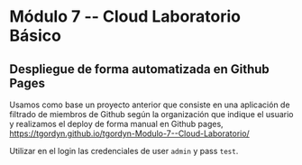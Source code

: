 # Módulo 7 -- Cloud Laboratorio Básico

## Despliegue de forma automatizada en Github Pages
Usamos como base un proyecto anterior que consiste en una aplicación de filtrado de miembros de Github según la organización que indique el usuario y realizamos el deploy de forma manual en Github pages, https://tgordyn.github.io/tgordyn-Modulo-7--Cloud-Laboratorio/

Utilizar en el login las credenciales de user `admin` y pass `test`.
